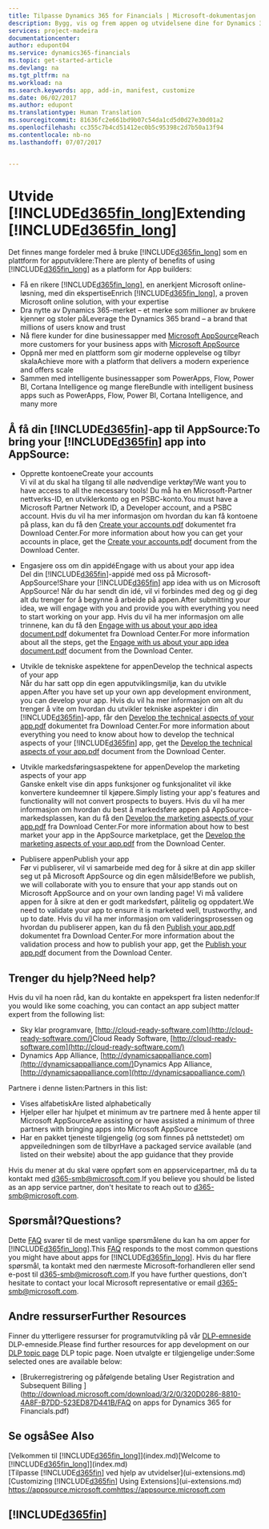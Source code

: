 ```yaml
---
title: Tilpasse Dynamics 365 for Financials | Microsoft-dokumentasjon
description: Bygg, vis og frem appen og utvidelsene dine for Dynamics 365 for Financials.
services: project-madeira
documentationcenter: 
author: edupont04
ms.service: dynamics365-financials
ms.topic: get-started-article
ms.devlang: na
ms.tgt_pltfrm: na
ms.workload: na
ms.search.keywords: app, add-in, manifest, customize
ms.date: 06/02/2017
ms.author: edupont
ms.translationtype: Human Translation
ms.sourcegitcommit: 81636fc2e661bd9b07c54da1cd5d0d27e30d01a2
ms.openlocfilehash: cc355c7b4cd51412ec0b5c95398c2d7b50a13f94
ms.contentlocale: nb-no
ms.lasthandoff: 07/07/2017


---
```

# <a name="extending-included365finlongincludesd365finlongmdmd"></a><span data-ttu-id="54fe0-103">Utvide [!INCLUDE[d365fin_long](includes/d365fin_long_md.md)]</span><span class="sxs-lookup"><span data-stu-id="54fe0-103">Extending [!INCLUDE[d365fin_long](includes/d365fin_long_md.md)]</span></span>
<span data-ttu-id="54fe0-104">Det finnes mange fordeler med å bruke [!INCLUDE[d365fin_long](includes/d365fin_long_md.md)] som en plattform for apputviklere:</span><span class="sxs-lookup"><span data-stu-id="54fe0-104">There are plenty of benefits of using [!INCLUDE[d365fin_long](includes/d365fin_long_md.md)] as a platform for App builders:</span></span>

* <span data-ttu-id="54fe0-105">Få en rikere [!INCLUDE[d365fin_long](includes/d365fin_long_md.md)], en anerkjent Microsoft online-løsning, med din ekspertise</span><span class="sxs-lookup"><span data-stu-id="54fe0-105">Enrich [!INCLUDE[d365fin_long](includes/d365fin_long_md.md)], a proven Microsoft online solution, with your expertise</span></span>  
* <span data-ttu-id="54fe0-106">Dra nytte av Dynamics 365-merket – et merke som millioner av brukere kjenner og stoler på</span><span class="sxs-lookup"><span data-stu-id="54fe0-106">Leverage the Dynamics 365 brand – a brand that millions of users know and trust</span></span>  
* <span data-ttu-id="54fe0-107">Nå flere kunder for dine businessapper med [Microsoft AppSource](https://appsource.microsoft.com/)</span><span class="sxs-lookup"><span data-stu-id="54fe0-107">Reach more customers for your business apps with [Microsoft AppSource](https://appsource.microsoft.com/)</span></span>  
* <span data-ttu-id="54fe0-108">Oppnå mer med en plattform som gir moderne opplevelse og tilbyr skala</span><span class="sxs-lookup"><span data-stu-id="54fe0-108">Achieve more with a platform that delivers a modern experience and offers scale</span></span>  
* <span data-ttu-id="54fe0-109">Sammen med intelligente businessapper som PowerApps, Flow, Power BI, Cortana Intelligence og mange flere</span><span class="sxs-lookup"><span data-stu-id="54fe0-109">Bundle with intelligent business apps such as PowerApps, Flow, Power BI, Cortana Intelligence, and many more</span></span>  

## <a name="to-bring-your-included365finincludesd365finmdmd-app-into-appsource"></a><span data-ttu-id="54fe0-110">Å få din [!INCLUDE[d365fin](includes/d365fin_md.md)]-app til AppSource:</span><span class="sxs-lookup"><span data-stu-id="54fe0-110">To bring your [!INCLUDE[d365fin](includes/d365fin_md.md)] app into AppSource:</span></span>
+ <span data-ttu-id="54fe0-111">Opprette kontoene</span><span class="sxs-lookup"><span data-stu-id="54fe0-111">Create your accounts</span></span>  
<span data-ttu-id="54fe0-112">Vi vil at du skal ha tilgang til alle nødvendige verktøy!</span><span class="sxs-lookup"><span data-stu-id="54fe0-112">We want you to have access to all the necessary tools!</span></span> <span data-ttu-id="54fe0-113">Du må ha en Microsoft-Partner nettverks-ID, en utviklerkonto og en PSBC-konto.</span><span class="sxs-lookup"><span data-stu-id="54fe0-113">You must have a Microsoft Partner Network ID, a Developer account, and a PSBC account.</span></span>
<span data-ttu-id="54fe0-114">Hvis du vil ha mer informasjon om hvordan du kan få kontoene på plass, kan du få den [Create your accounts.pdf](https://go.microsoft.com/fwlink/?linkid=841514) dokumentet fra Download Center.</span><span class="sxs-lookup"><span data-stu-id="54fe0-114">For more information about how you can get your accounts in place, get the [Create your accounts.pdf](https://go.microsoft.com/fwlink/?linkid=841514) document from the Download Center.</span></span>

+ <span data-ttu-id="54fe0-115">Engasjere oss om din appidé</span><span class="sxs-lookup"><span data-stu-id="54fe0-115">Engage with us about your app idea</span></span>  
<span data-ttu-id="54fe0-116">Del din [!INCLUDE[d365fin](includes/d365fin_md.md)]-appidé med oss på Microsoft-AppSource!</span><span class="sxs-lookup"><span data-stu-id="54fe0-116">Share your [!INCLUDE[d365fin](includes/d365fin_md.md)] app idea with us on Microsoft AppSource!</span></span> <span data-ttu-id="54fe0-117">Når du har sendt din idé, vil vi forbindes med deg og gi deg alt du trenger for å begynne å arbeide på appen.</span><span class="sxs-lookup"><span data-stu-id="54fe0-117">After submitting your idea, we will engage with you and provide you with everything you need to start working on your app.</span></span>
<span data-ttu-id="54fe0-118">Hvis du vil ha mer informasjon om alle trinnene, kan du få den [Engage with us about your app idea document.pdf](https://go.microsoft.com/fwlink/?linkid=841515) dokumentet fra Download Center.</span><span class="sxs-lookup"><span data-stu-id="54fe0-118">For more information about all the steps, get the [Engage with us about your app idea document.pdf](https://go.microsoft.com/fwlink/?linkid=841515) document from the Download Center.</span></span>

+ <span data-ttu-id="54fe0-119">Utvikle de tekniske aspektene for appen</span><span class="sxs-lookup"><span data-stu-id="54fe0-119">Develop the technical aspects of your app</span></span>    
<span data-ttu-id="54fe0-120">Når du har satt opp din egen apputviklingsmiljø, kan du utvikle appen.</span><span class="sxs-lookup"><span data-stu-id="54fe0-120">After you have set up your own app development environment, you can develop your app.</span></span>
<span data-ttu-id="54fe0-121">Hvis du vil ha mer informasjon om alt du trenger å vite om hvordan du utvikler tekniske aspekter i din [!INCLUDE[d365fin](includes/d365fin_md.md)]-app, får den [Develop the technical aspects of your app.pdf](https://go.microsoft.com/fwlink/?linkid=841516) dokumentet fra Download Center.</span><span class="sxs-lookup"><span data-stu-id="54fe0-121">For more information about everything you need to know about how to develop the technical aspects of your [!INCLUDE[d365fin](includes/d365fin_md.md)] app, get the [Develop the technical aspects of your app.pdf](https://go.microsoft.com/fwlink/?linkid=841516) document from the Download Center.</span></span>

+ <span data-ttu-id="54fe0-122">Utvikle markedsføringsaspektene for appen</span><span class="sxs-lookup"><span data-stu-id="54fe0-122">Develop the marketing aspects of your app</span></span>  
<span data-ttu-id="54fe0-123">Ganske enkelt vise din apps funksjoner og funksjonalitet vil ikke konvertere kundeemner til kjøpere.</span><span class="sxs-lookup"><span data-stu-id="54fe0-123">Simply listing your app's features and functionality will not convert prospects to buyers.</span></span> <span data-ttu-id="54fe0-124">Hvis du vil ha mer informasjon om hvordan du best å markedsføre appen på AppSource-markedsplassen, kan du få den [Develop the marketing aspects of your app.pdf](https://go.microsoft.com/fwlink/?linkid=841518) fra Download Center.</span><span class="sxs-lookup"><span data-stu-id="54fe0-124">For more information about how to best market your app in the AppSource marketplace, get the [Develop the marketing aspects of your app.pdf](https://go.microsoft.com/fwlink/?linkid=841518) from the Download Center.</span></span>

+ <span data-ttu-id="54fe0-125">Publisere appen</span><span class="sxs-lookup"><span data-stu-id="54fe0-125">Publish your app</span></span>  
<span data-ttu-id="54fe0-126">Før vi publiserer, vil vi samarbeide med deg for å sikre at din app skiller seg ut på Microsoft AppSource og din egen målside!</span><span class="sxs-lookup"><span data-stu-id="54fe0-126">Before we publish, we will collaborate with you to ensure that your app stands out on Microsoft AppSource and on your own landing page!</span></span> <span data-ttu-id="54fe0-127">Vi må validere appen for å sikre at den er godt markedsført, pålitelig og oppdatert.</span><span class="sxs-lookup"><span data-stu-id="54fe0-127">We need to validate your app to ensure it is marketed well, trustworthy, and up to date.</span></span>
<span data-ttu-id="54fe0-128">Hvis du vil ha mer informasjon om valideringsprosessen og hvordan du publiserer appen, kan du få den [Publish your app.pdf](https://go.microsoft.com/fwlink/?linkid=841517) dokumentet fra Download Center.</span><span class="sxs-lookup"><span data-stu-id="54fe0-128">For more information about the validation process and how to publish your app, get the [Publish your app.pdf](https://go.microsoft.com/fwlink/?linkid=841517) document from the Download Center.</span></span>

## <a name="need-help"></a><span data-ttu-id="54fe0-129">Trenger du hjelp?</span><span class="sxs-lookup"><span data-stu-id="54fe0-129">Need help?</span></span>
<span data-ttu-id="54fe0-130">Hvis du vil ha noen råd, kan du kontakte en appekspert fra listen nedenfor:</span><span class="sxs-lookup"><span data-stu-id="54fe0-130">If you would like some coaching, you can contact an app subject matter expert from the following list:</span></span>

* <span data-ttu-id="54fe0-131">Sky klar programvare, [http://cloud-ready-software.com](http://cloud-ready-software.com/)</span><span class="sxs-lookup"><span data-stu-id="54fe0-131">Cloud Ready Software, [http://cloud-ready-software.com](http://cloud-ready-software.com/)</span></span>  
* <span data-ttu-id="54fe0-132">Dynamics App Alliance, [http://dynamicsappalliance.com](http://dynamicsappalliance.com/)</span><span class="sxs-lookup"><span data-stu-id="54fe0-132">Dynamics App Alliance, [http://dynamicsappalliance.com](http://dynamicsappalliance.com/)</span></span>

<span data-ttu-id="54fe0-133">Partnere i denne listen:</span><span class="sxs-lookup"><span data-stu-id="54fe0-133">Partners in this list:</span></span>

* <span data-ttu-id="54fe0-134">Vises alfabetisk</span><span class="sxs-lookup"><span data-stu-id="54fe0-134">Are listed alphabetically</span></span>  
* <span data-ttu-id="54fe0-135">Hjelper eller har hjulpet et minimum av tre partnere med å hente apper til Microsoft AppSource</span><span class="sxs-lookup"><span data-stu-id="54fe0-135">Are assisting or have assisted a minimum of three partners with bringing apps into Microsoft AppSource</span></span>  
* <span data-ttu-id="54fe0-136">Har en pakket tjeneste tilgjengelig (og som finnes på nettstedet) om appveiledningen som de tilbyr</span><span class="sxs-lookup"><span data-stu-id="54fe0-136">Have a packaged service available (and listed on their website) about the app guidance that they provide</span></span>  

<span data-ttu-id="54fe0-137">Hvis du mener at du skal være oppført som en appservicepartner, må du ta kontakt med [d365-smb@microsoft.com](mailto:d365-smb@microsoft.com).</span><span class="sxs-lookup"><span data-stu-id="54fe0-137">If you believe you should be listed as an app service partner, don't hesitate to reach out to [d365-smb@microsoft.com](mailto:d365-smb@microsoft.com).</span></span>

## <a name="questions"></a><span data-ttu-id="54fe0-138">Spørsmål?</span><span class="sxs-lookup"><span data-stu-id="54fe0-138">Questions?</span></span>
<span data-ttu-id="54fe0-139">Dette [FAQ](https://go.microsoft.com/fwlink/?linkid=841520) svarer til de mest vanlige spørsmålene du kan ha om apper for [!INCLUDE[d365fin_long](includes/d365fin_long_md.md)].</span><span class="sxs-lookup"><span data-stu-id="54fe0-139">This [FAQ](https://go.microsoft.com/fwlink/?linkid=841520) responds to the most common questions you might have about apps for [!INCLUDE[d365fin_long](includes/d365fin_long_md.md)].</span></span> <span data-ttu-id="54fe0-140">Hvis du har flere spørsmål, ta kontakt med den nærmeste Microsoft-forhandleren eller send e-post til [d365-smb@microsoft.com](mailto:d365-smb@microsoft.com).</span><span class="sxs-lookup"><span data-stu-id="54fe0-140">If you have further questions, don't hesitate to contact your local Microsoft representative or email [d365-smb@microsoft.com](mailto:d365-smb@microsoft.com).</span></span>

## <a name="further-resources"></a><span data-ttu-id="54fe0-141">Andre ressurser</span><span class="sxs-lookup"><span data-stu-id="54fe0-141">Further Resources</span></span>
<span data-ttu-id="54fe0-142">Finner du ytterligere ressurser for programutvikling på vår [DLP-emneside](https://mbspartner.microsoft.com/BFI/Topic/76) DLP-emneside.</span><span class="sxs-lookup"><span data-stu-id="54fe0-142">Please find further resources for app development on our [DLP topic page](https://mbspartner.microsoft.com/BFI/Topic/76) DLP topic page.</span></span> <span data-ttu-id="54fe0-143">Noen utvalgte er tilgjengelige under:</span><span class="sxs-lookup"><span data-stu-id="54fe0-143">Some selected ones are available below:</span></span>
-   [<span data-ttu-id="54fe0-144">Brukerregistrering og påfølgende betaling </span><span class="sxs-lookup"><span data-stu-id="54fe0-144">User Registration and Subsequent Billing </span></span>](http://download.microsoft.com/download/3/2/0/320D0286-8810-4A8F-B7DD-523ED87D441B/FAQ on apps for Dynamics 365 for Financials.pdf)



## <a name="see-also"></a><span data-ttu-id="54fe0-145">Se også</span><span class="sxs-lookup"><span data-stu-id="54fe0-145">See Also</span></span>
<span data-ttu-id="54fe0-146">[Velkommen til [!INCLUDE[d365fin_long](includes/d365fin_long_md.md)]](index.md)</span><span class="sxs-lookup"><span data-stu-id="54fe0-146">[Welcome to [!INCLUDE[d365fin_long](includes/d365fin_long_md.md)]](index.md)</span></span>  
<span data-ttu-id="54fe0-147">[Tilpasse [!INCLUDE[d365fin](includes/d365fin_md.md)] ved hjelp av utvidelser](ui-extensions.md)</span><span class="sxs-lookup"><span data-stu-id="54fe0-147">[Customizing [!INCLUDE[d365fin](includes/d365fin_md.md)] Using Extensions](ui-extensions.md)</span></span>  
[<span data-ttu-id="54fe0-148">https://appsource.microsoft.com</span><span class="sxs-lookup"><span data-stu-id="54fe0-148">https://appsource.microsoft.com</span></span>](https://appsource.microsoft.com/en-us/marketplace/apps?product=dynamics-365-for-financials&page=1)  

## [!INCLUDE[d365fin](includes/free_trial_md.md)]
